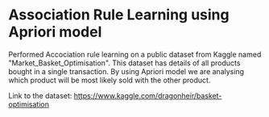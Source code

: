 # Association Rule Learning using Apriori model

Performed Accociation rule learning on a public dataset from Kaggle named "Market_Basket_Optimisation".
This dataset has details of all products bought in a single transaction.
By using Apriori model we are analysing which product will be most likely sold with the other product.

Link to the dataset: https://www.kaggle.com/dragonheir/basket-optimisation
